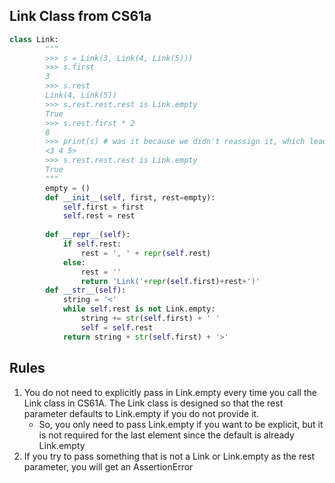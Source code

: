 ## Link Class from CS61a

```python
class Link:
        """
        >>> s = Link(3, Link(4, Link(5)))
        >>> s.first
        3 
        >>> s.rest
        Link(4, Link(5))
        >>> s.rest.rest.rest is Link.empty
        True
        >>> s.rest.first * 2
        8
        >>> print(s) # was it because we didn't reassign it, which lead to it not being updated? 
        <3 4 5>
        >>> s.rest.rest.rest is Link.empty
        True 
        """
        empty = ()
        def __init__(self, first, rest=empty):
            self.first = first
            self.rest = rest
    
        def __repr__(self):
            if self.rest:
                rest = ', ' + repr(self.rest)
            else:
                rest = ''
                return 'Link('+repr(self.first)+rest+')'
        def __str__(self):
            string = '<'
            while self.rest is not Link.empty:
                string += str(self.first) + ' '
                self = self.rest
            return string + str(self.first) + '>'
```

## Rules
1. You do not need to explicitly pass in Link.empty every time you call the Link class in CS61A. The Link class is designed so that the rest parameter defaults to Link.empty if you do not provide it.
    - So, you only need to pass Link.empty if you want to be explicit, but it is not required for the last element since the default is already Link.empty
2. If you try to pass something that is not a Link or Link.empty as the rest parameter, you will get an AssertionError